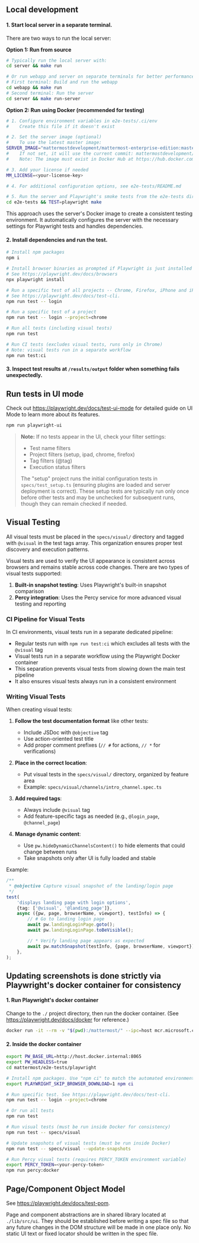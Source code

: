 ## Local development

#### 1. Start local server in a separate terminal.

There are two ways to run the local server:

**Option 1: Run from source**

```bash
# Typically run the local server with:
cd server && make run

# Or run webapp and server on separate terminals for better performance
# First terminal: Build and run the webapp
cd webapp && make run
# Second terminal: Run the server
cd server && make run-server
```

**Option 2: Run using Docker (recommended for testing)**

```bash
# 1. Configure environment variables in e2e-tests/.ci/env
#    Create this file if it doesn't exist

# 2. Set the server image (optional)
#    To use the latest master image:
SERVER_IMAGE="mattermostdevelopment/mattermost-enterprise-edition:master"
#    If not set, it will use the current commit: mattermostdevelopment/mattermost-enterprise-edition:$(git rev-parse --short=7 HEAD)
#    Note: The image must exist in Docker Hub at https://hub.docker.com/r/mattermostdevelopment/mattermost-enterprise-edition/tags

# 3. Add your license if needed
MM_LICENSE=<your-license-key>

# 4. For additional configuration options, see e2e-tests/README.md

# 5. Run the server and Playwright's smoke tests from the e2e-tests directory
cd e2e-tests && TEST=playwright make
```

This approach uses the server's Docker image to create a consistent testing environment. It automatically configures the server with the necessary settings for Playwright tests and handles dependencies.

#### 2. Install dependencies and run the test.

```bash
# Install npm packages
npm i

# Install browser binaries as prompted if Playwright is just installed or updated
# See https://playwright.dev/docs/browsers
npx playwright install

# Run a specific test of all projects -- Chrome, Firefox, iPhone and iPad.
# See https://playwright.dev/docs/test-cli.
npm run test -- login

# Run a specific test of a project
npm run test -- login --project=chrome

# Run all tests (including visual tests)
npm run test

# Run CI tests (excludes visual tests, runs only in Chrome)
# Note: visual tests run in a separate workflow
npm run test:ci
```

#### 3. Inspect test results at `/results/output` folder when something fails unexpectedly.

## Run tests in UI mode

Check out https://playwright.dev/docs/test-ui-mode for detailed guide on UI Mode to learn more about its features.

```bash
npm run playwright-ui
```

> **Note:** If no tests appear in the UI, check your filter settings:
>
> - Test name filters
> - Project filters (setup, ipad, chrome, firefox)
> - Tag filters (@tag)
> - Execution status filters
>
> The "setup" project runs the initial configuration tests in `specs/test_setup.ts` (ensuring plugins are loaded and server deployment is correct). These setup tests are typically run only once before other tests and may be unchecked for subsequent runs, though they can remain checked if needed.

## Visual Testing

All visual tests must be placed in the `specs/visual/` directory and tagged with `@visual` in the test tags array. This organization ensures proper test discovery and execution patterns.

Visual tests are used to verify the UI appearance is consistent across browsers and remains stable across code changes. There are two types of visual tests supported:

1. **Built-in snapshot testing**: Uses Playwright's built-in snapshot comparison
2. **Percy integration**: Uses the Percy service for more advanced visual testing and reporting

### CI Pipeline for Visual Tests

In CI environments, visual tests run in a separate dedicated pipeline:

- Regular tests run with `npm run test:ci` which excludes all tests with the `@visual` tag
- Visual tests run in a separate workflow using the Playwright Docker container
- This separation prevents visual tests from slowing down the main test pipeline
- It also ensures visual tests always run in a consistent environment

### Writing Visual Tests

When creating visual tests:

1. **Follow the test documentation format** like other tests:

    - Include JSDoc with `@objective` tag
    - Use action-oriented test title
    - Add proper comment prefixes (`// #` for actions, `// *` for verifications)

2. **Place in the correct location**:

    - Put visual tests in the `specs/visual/` directory, organized by feature area
    - Example: `specs/visual/channels/intro_channel.spec.ts`

3. **Add required tags**:

    - Always include `@visual` tag
    - Add feature-specific tags as needed (e.g., `@login_page`, `@channel_page`)

4. **Manage dynamic content**:
    - Use `pw.hideDynamicChannelsContent()` to hide elements that could change between runs
    - Take snapshots only after UI is fully loaded and stable

Example:

```typescript
/**
 * @objective Capture visual snapshot of the landing/login page
 */
test(
    'displays landing page with login options',
    {tag: ['@visual', '@landing_page']},
    async ({pw, page, browserName, viewport}, testInfo) => {
        // # Go to landing login page
        await pw.landingLoginPage.goto();
        await pw.landingLoginPage.toBeVisible();

        // * Verify landing page appears as expected
        await pw.matchSnapshot(testInfo, {page, browserName, viewport});
    },
);
```

## Updating screenshots is done strictly via Playwright's docker container for consistency

#### 1. Run Playwright's docker container

Change to the `./` project directory, then run the docker container. (See https://playwright.dev/docs/docker for reference.)

```bash
docker run -it --rm -v "$(pwd):/mattermost/" --ipc=host mcr.microsoft.com/playwright:v1.52.0-noble /bin/bash
```

#### 2. Inside the docker container

```bash
export PW_BASE_URL=http://host.docker.internal:8065
export PW_HEADLESS=true
cd mattermost/e2e-tests/playwright

# Install npm packages. Use "npm ci" to match the automated environment
export PLAYWRIGHT_SKIP_BROWSER_DOWNLOAD=1 npm ci

# Run specific test. See https://playwright.dev/docs/test-cli.
npm run test -- login --project=chrome

# Or run all tests
npm run test

# Run visual tests (must be run inside Docker for consistency)
npm run test -- specs/visual

# Update snapshots of visual tests (must be run inside Docker)
npm run test -- specs/visual --update-snapshots

# Run Percy visual tests (requires PERCY_TOKEN environment variable)
export PERCY_TOKEN=<your-percy-token>
npm run percy:docker
```

## Page/Component Object Model

See https://playwright.dev/docs/test-pom.

Page and component abstractions are in shared library located at `./lib/src/ui`. They should be established before writing a spec file so that any future changes in the DOM structure will be made in one place only. No static UI text or fixed locator should be written in the spec file.
